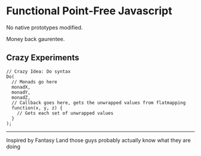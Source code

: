 # Functional Point-Free Javascript

No native prototypes modified.

Money back gaurentee.


## Crazy Experiments

```
// Crazy Idea: Do syntax
Do(
  // Monads go here
  monadX,
  monadY,
  monadZ,
  // Callback goes here, gets the unwrapped values from flatmapping
  function(x, y, z) {
    // Gets each set of unwrapped values
  }
);
```

---

Inspired by Fantasy Land 
those guys probably actually know what they are doing

